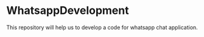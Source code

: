 # WhatsappDevelopment
This repository will help us to develop a code for whatsapp chat application.
